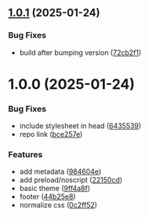 ## [1.0.1](https://github.com/seleb/shuffled-deck/compare/v1.0.0...v1.0.1) (2025-01-24)


### Bug Fixes

* build after bumping version ([72cb2f1](https://github.com/seleb/shuffled-deck/commit/72cb2f14a2adca7f3cf438f9f1c03145a4a158fa))

# 1.0.0 (2025-01-24)


### Bug Fixes

* include stylesheet in head ([6435539](https://github.com/seleb/shuffled-deck/commit/643553953b50c4cd89853b88df2486e76bf07236))
* repo link ([bce257e](https://github.com/seleb/shuffled-deck/commit/bce257e5891c1645284bb5eff2fed8813bbd43e9))


### Features

* add metadata ([984604e](https://github.com/seleb/shuffled-deck/commit/984604e80900ce6ae14465fbe419fe496e35fbdd))
* add preload/noscript ([22150cd](https://github.com/seleb/shuffled-deck/commit/22150cd7982f47f0bf79b3e74625e32c80c8ccf8))
* basic theme ([9ff4a8f](https://github.com/seleb/shuffled-deck/commit/9ff4a8fd2e8aa5e684d2d340016e19a2d8e1c099))
* footer ([44b25e8](https://github.com/seleb/shuffled-deck/commit/44b25e8cc6eafaa60f7e8d496512d24252face7a))
* normalize css ([0c2ff52](https://github.com/seleb/shuffled-deck/commit/0c2ff522701b2b32dd96f6cde4946c320ddb93c6))
